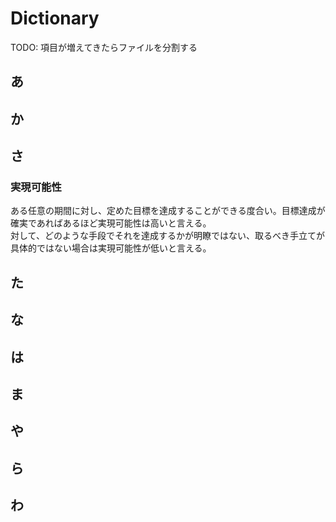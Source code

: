 # Dictionary

TODO: 項目が増えてきたらファイルを分割する

## あ

## か

## さ

### 実現可能性
ある任意の期間に対し、定めた目標を達成することができる度合い。目標達成が確実であればあるほど実現可能性は高いと言える。  
対して、どのような手段でそれを達成するかが明瞭ではない、取るべき手立てが具体的ではない場合は実現可能性が低いと言える。

## た

## な

## は

## ま

## や

## ら

## わ
